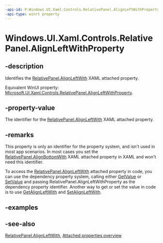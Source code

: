 ```yaml
---
-api-id: P:Windows.UI.Xaml.Controls.RelativePanel.AlignLeftWithProperty
-api-type: winrt property
---
```


<!-- Property syntax
public Windows.UI.Xaml.DependencyProperty AlignLeftWithProperty { get; }
-->

# Windows.UI.Xaml.Controls.RelativePanel.AlignLeftWithProperty

## -description
Identifies the [RelativePanel.AlignLeftWith](relativepanel_alignleftwith.md) XAML attached property.

Equivalent WinUI property: [Microsoft.UI.Xaml.Controls.RelativePanel.AlignLeftWithProperty](/windows/winui/api/microsoft.ui.xaml.controls.relativepanel.alignleftwithproperty).

## -property-value
The identifier for the [RelativePanel.AlignLeftWith](relativepanel_alignleftwith.md) XAML attached property.

## -remarks
This property is only an identifier for the property system, and isn't used in most app scenarios. In most cases you set the [RelativePanel.AlignBottomWith](relativepanel_alignleftwith.md) XAML attached property in XAML and won't need this identifier.

To access the [RelativePanel.AlignLeftWith](relativepanel_alignleftwith.md) attached property in code, you can use the dependency property system, calling either [GetValue](../windows.ui.xaml/dependencyobject_getvalue_1188551207.md) or [SetValue](../windows.ui.xaml/dependencyobject_setvalue_52578133.md) and passing RelativePanel.AlignLeftWithProperty as the dependency property identifier. Another way to get or set the value in code is to use [GetAlignLeftWith](relativepanel_getalignleftwith_2107664912.md) and [SetAlignLeftWith](relativepanel_setalignleftwith_945797910.md).

## -examples

## -see-also

[RelativePanel.AlignLeftWith](relativepanel_alignleftwith.md), [Attached properties overview](/windows/uwp/xaml-platform/attached-properties-overview)
